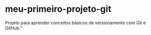 # meu-primeiro-projeto-git
Projeto para aprender conceitos básicos de versionamento com Git e GitHub."
